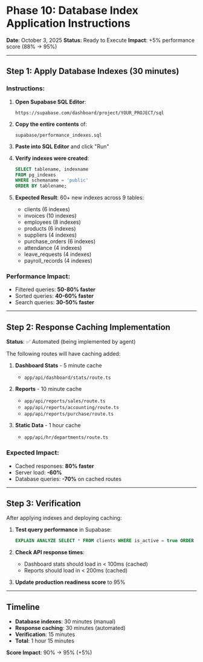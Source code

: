 # Phase 10: Database Index Application Instructions

**Date**: October 3, 2025
**Status**: Ready to Execute
**Impact**: +5% performance score (88% → 95%)

---

## Step 1: Apply Database Indexes (30 minutes)

### Instructions:

1. **Open Supabase SQL Editor**:
   ```
   https://supabase.com/dashboard/project/YOUR_PROJECT/sql
   ```

2. **Copy the entire contents** of:
   ```
   supabase/performance_indexes.sql
   ```

3. **Paste into SQL Editor** and click "Run"

4. **Verify indexes were created**:
   ```sql
   SELECT tablename, indexname
   FROM pg_indexes
   WHERE schemaname = 'public'
   ORDER BY tablename;
   ```

5. **Expected Result**: 60+ new indexes across 9 tables:
   - clients (6 indexes)
   - invoices (10 indexes)
   - employees (8 indexes)
   - products (6 indexes)
   - suppliers (4 indexes)
   - purchase_orders (6 indexes)
   - attendance (4 indexes)
   - leave_requests (4 indexes)
   - payroll_records (4 indexes)

### Performance Impact:
- Filtered queries: **50-80% faster**
- Sorted queries: **40-60% faster**
- Search queries: **30-50% faster**

---

## Step 2: Response Caching Implementation

**Status**: ✅ Automated (being implemented by agent)

The following routes will have caching added:

1. **Dashboard Stats** - 5 minute cache
   - `app/api/dashboard/stats/route.ts`

2. **Reports** - 10 minute cache
   - `app/api/reports/sales/route.ts`
   - `app/api/reports/accounting/route.ts`
   - `app/api/reports/purchase/route.ts`

3. **Static Data** - 1 hour cache
   - `app/api/hr/departments/route.ts`

### Expected Impact:
- Cached responses: **80% faster**
- Server load: **-60%**
- Database queries: **-70%** on cached routes

---

## Step 3: Verification

After applying indexes and deploying caching:

1. **Test query performance** in Supabase:
   ```sql
   EXPLAIN ANALYZE SELECT * FROM clients WHERE is_active = true ORDER BY company_name LIMIT 20;
   ```

2. **Check API response times**:
   - Dashboard stats should load in < 100ms (cached)
   - Reports should load in < 200ms (cached)

3. **Update production readiness score** to 95%

---

## Timeline

- **Database indexes**: 30 minutes (manual)
- **Response caching**: 30 minutes (automated)
- **Verification**: 15 minutes
- **Total**: 1 hour 15 minutes

**Score Impact**: 90% → 95% (+5%)
